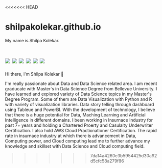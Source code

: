 <<<<<<< HEAD
# shilpakolekar.github.io
My name is Shilpa Kolekar.

 [![](https://img.shields.io/badge/Facebook-1877F2?style=for-the-badge&logo=facebook&logoColor=white)](https://www.facebook.com/suhas.maddali/) [![](https://img.shields.io/badge/Discord-7289DA?style=for-the-badge&logo=discord&logoColor=white)](https://discord.com/channels/840276290031321128/840276290031321131) [![](https://img.shields.io/badge/Zoom-2D8CFF?style=for-the-badge&logo=zoom&logoColor=white)](https://northeastern.zoom.us/account) [![](https://img.shields.io/badge/Google%20Meet-32A350?style=for-the-badge&logo=google-meet&logoColor=white)](https://meet.google.com) ![](	https://img.shields.io/badge/Slack-4A154B?style=for-the-badge&logo=slack&logoColor=white) ![](https://img.shields.io/badge/WhatsApp-25D366?style=for-the-badge&logo=whatsapp&logoColor=white)
=======
Hi there, I'm Shilpa Kolekar 👋
        

I'm really passionate about Data and Data Science related area. I am recent graducate with Master's in Data Science Degree from Bellevue University. I have learned and explored variety of Data Science topics in my Master's Degree Program. Some of them are Data Visualization with Python and R with variety of visualization libraries. Data story telling through dashboard using Tableue and PowerBI. With the development of technology, I believe that there is a huge potential for Data, Maching Learning and Artificial Intelligence in different domains. I been working in Insurnace Industry for past 7+ years and holding a Chartered Proerty and Casulalty Underwriter Certification. I also hold AWS Cloud Practionationer Certification. The rapid rate in insurnace industry at which there is advancement in Data, Computing power, and Cloud computing lead me to further advance my knowledge and skillset with Data Science and Cloud computing field.
>>>>>>> 7da14a4260e3b5954425d30a92d5cfc58a279f86
